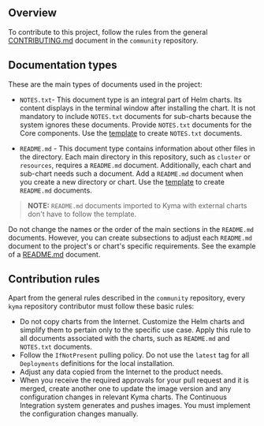 ## Overview

To contribute to this project, follow the rules from the general [CONTRIBUTING.md](https://github.com/kyma-project/community/blob/master/CONTRIBUTING.md) document in the `community` repository.

## Documentation types

These are the main types of documents used in the project:

* `NOTES.txt`- This document type is an integral part of Helm charts. Its content displays in the terminal window after installing the chart. It is not mandatory to include `NOTES.txt` documents for sub-charts because the system ignores these documents. Provide `NOTES.txt` documents for the Core components. Use the [template](https://github.com/kyma-project/community/blob/master/guidelines/templates/resources/NOTES.txt) to create `NOTES.txt` documents.

* `README.md` - This document type contains information about other files in the directory. Each main directory in this repository, such as `cluster` or `resources`, requires a `README.md` document. Additionally, each chart and sub-chart needs such a document. Add a `README.md` document when you create a new directory or chart. Use the [template](https://github.com/kyma-project/community//blob/master/guidelines/templates/resources/chart_README.md) to create `README.md` documents.

> **NOTE:** `README.md` documents imported to Kyma with external charts don't have to follow the template.

Do not change the names or the order of the main sections in the `README.md` documents. However, you can create subsections to adjust each `README.md` document to the project's or chart's specific requirements. See the example of a [README.md](resources/core/README.md) document.

## Contribution rules

Apart from the general rules described in the `community` repository, every `kyma` repository contributor must follow these basic rules:

* Do not copy charts from the Internet. Customize the Helm charts and simplify them to pertain only to the specific use case. Apply this rule to all documents associated with the charts, such as `README.md` and `NOTES.txt` documents.
* Follow the `IfNotPresent` pulling policy. Do not use the `latest` tag for all `Deployments` definitions for the local installation.
* Adjust any data copied from the Internet to the product needs.
* When you receive the required approvals for your pull request and it is merged, create another one to update the image version and any configuration changes in relevant Kyma charts. The Continuous Integration system generates and pushes images. You must implement the configuration changes manually.
